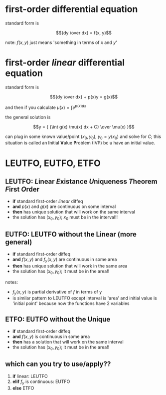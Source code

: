 <link rel=stylesheet href=./style.css>

# first-order differential equation

standard form is

$${dy \over dx} = f(x, y)$$

note: $f(x, y)$ just means 'something in terms of $x$ and $y$'

# first-order *linear* differential equation

standard form is

$${dy \over dx} + p(x)y = g(x)$$

and then if you calculate $\mu(x) = \int e^{p(x)dx}$

the general solution is

$$y = {
    {\int g(x) \mu(x) dx + C} \over \mu(x)
}$$

can plug in some known value/point $(x_0, y_0)$, $y_0 = y(x_0)$ and solve for $C$; this situation is called an **I**nitial **V**alue **P**roblem (IVP) bc u have an initial value.

# LEUTFO, EUTFO, ETFO

## LEUTFO: *L*inear *E*xistance *U*niqueness *T*heorem *F*irst *O*rder

- **if** standard first-order *linear* diffeq
- **and** $p(x)$ and $g(x)$ are continuous on some interval
- **then** has unique solution that will work on the same interval
- the solution has $(x_0, y_0)$; $x_0$ must be in the interval!!

## EUTFO: LEUTFO without the Linear (more general)

- **if** standard first-order diffeq
- **and** $f(x, y)$ and $f_y(x, y)$ are continuous in some area
- **then** has unique solution that will work in the same area
- the solution has $(x_0, y_0)$; it must be in the area!!

notes:

- $f_y(x, y)$ is partial derivative of $f$ in terms of y
- is similar pattern to LEUTFO except interval is 'area' and initial value is 'initial point' because now the functions have 2 variables

## ETFO: EUTFO without the Unique

- **if** standard first-order diffeq
- **and** $f(x, y)$ is continuous in some area
- **then** has a solution that will work on the same interval
- the solution has $(x_0, y_0)$; it must be in the area!!

## which can you try to use/apply??

1. **if** linear: LEUTFO
2. **elif** $f_y$ is continuous: EUTFO
3. **else** ETFO